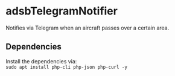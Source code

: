 # adsbTelegramNotifier
Notifies via Telegram when an aircraft passes over a certain area.

## Dependencies
Install the dependencies via:  
`sudo apt install php-cli php-json php-curl -y`

